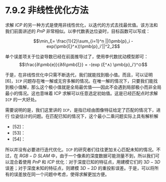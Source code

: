 &emsp;
# 7.9.2 非线性优化方法

求解 $ICP$ 的另一种方式是使用非线性优化，以迭代的方式去找最优值。该方法和我们前面讲述的 $PnP$ 非常相似。以李代数表达位姿时，目标函数可以写成：


$$\min_ξ= \frac{1}{2}\sum_{i=1}^n 
||(\pmb{p}_i - exp(\pmb{ξ}^∧))\pmb{p}_i'||^2_2$$

单个误差项关于位姿导数已经在前面推导过了，使用李代数扰动模型即可：
$$\frac{∂\pmb{e}}{∂δ\pmb{ξ}} = -(exp (ξ^∧) \pmb{p}_i')^⊙$$

于是，在非线性优化中只需不断迭代，我们就能找到极小值。而且，可以证明 [6]，`ICP` 问题存在唯一解或无穷多解的情况。在唯一解的情况下，只要我们能找到极小值解，那么这个极小值就是全局最优值——因此不会遇到局部极小而非全局最小的情况。这也意味着 ICP 求解可以任意选定初始值。这是已经匹配点时求解 `ICP` 的一大好处。

需要说明的是，我们这里讲的 `ICP`，是指已经由图像特征给定了匹配的情况下，进行
位姿估计的问题。在匹配已知的情况下，这个最小二乘问题实际上具有解析解 
- [52]：
- [53]：
- [54]：


所以并没有必要进行迭代优化。`ICP` 的研究者们往往更加关心匹配未知的情况。不过，在 $RGB-D$ $SLAM$ 中，由于一个像素的深度数据可能测量不到，所以我们可以混合着使用 $PnP$ 和 $ICP$ 优化：对于深度已知的特征点，用建模它们的 $3D-3D$ 误差；对于深度未知的特征点，则建模 $3D-2D$ 的重投影误差。于是，可以将所有的误差放在同一个问题中考虑，使得求解更加方便。

